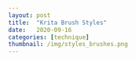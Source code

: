 ```yaml
---
layout: post
title:  "Krita Brush Styles"
date:   2020-09-16
categories: [technique]
thumbnail: /img/styles_brushes.png
---
```


<img src="{{ '/img/styles_brushes.png' | relative_url }}" alt="">


